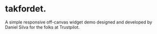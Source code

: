 # takfordet.
A simple responsive off-canvas widget demo designed and developed by Daniel Silva for the folks at Trustpilot.
